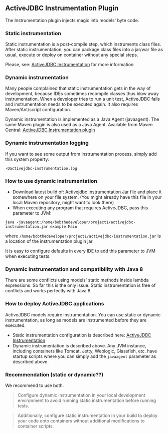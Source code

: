 ## ActiveJDBC Instrumentation Plugin

The Instrumentation plugin injects magic into models' byte code.

### Static instrumentation

Static instrumentation is a post-compile step, which instruments class files. After static instrumentation, you
can package class files into a jar/war file as usual, execute or deploy on container without any special steps.

Please, see: [ActiveJDBC Instrumentation](http://javalite.io/instrumentation) for more information

### Dynamic instrumentation

Many people complained that static instrumentation gets in the way of development, because IDEs sometimes recompile
classes thus blow away instrumentation. When a developer tries to run a unit test, ActiveJDBC fails and instrumentation
needs to be executed again. It also requires Maven/Ant/script configuration.

Dynamic instrumentation is implemented as a Java Agent (javaagent). The same Maven plugin is also used as a Java Agent.
Available from Maven Central:
[ActiveJDBC Instrumentation plugin](http://search.maven.org/#search%7Cga%7C1%7Ca%3A%22activejdbc-instrumentation%22)


### Dynamic instrumentation logging

If you want to see some output from instrumentation process, simply add this system property:

    -Dactivejdbc-instrumentation.log

### How to use dynamic instrumentation

* Download latest build of: [Activejdbc Instrumentation Jar file](http://search.maven.org/#search%7Cga%7C1%7Ca%3A%22activejdbc-instrumentation%22) and place it somewhere on your file system.
(You might already have this file in your local Maven repository, might want to look there)
* When executing any program that requires ActiveJDBC, pass this parameter to JVM:

```
java -javaagent:/home/bobthedeveloper/project1/activejdbc-instrumentation.jar example.Main
```

where `/home/bobthedeveloper/project1/activejdbc-instrumentation.jar` is a location of the instrumentation plugin jar.

It is easy to configure defaults in every IDE to add this parameter to JVM when executing tests.

### Dynamic instrumentation and compatibility with Java 8

There are some conflicts using models' static methods inside lambda expressions. So far this is the only issue. Static instrumentation is free of conflicts and works perfectly with Java 8. 

### How to deploy ActiveJDBC applications

ActiveJDBC models require instrumentation. You can use static or dynamic instrumentation, as long
 as models are instrumented before they are executed.

* Static instrumentation configuration is described here: [ActiveJDBC Instrumentation](http://javalite.io/instrumentation)
* Dynamic instrumentation is described above. Any JVM instance, including containers like Tomcat, Jetty, Weblogic, Glassfish,
etc. have startup scripts where you can simply add the `javaagent` parameter as described above.

### Recommendation (static or dynamic??)

We recommend to use both.

> Configure dynamic instrumentation in your local development environment to avoid
> running static instrumentation before running tests.

> Additionally, configure static instrumentation in your build to
> deploy your code onto containers without additional modifications to container scripts.
